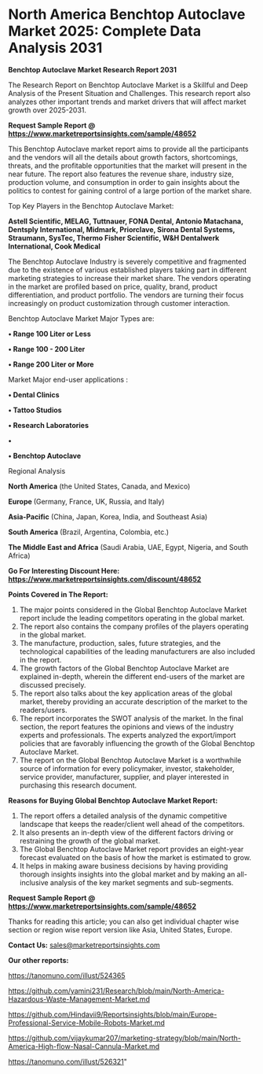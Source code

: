 # North America Benchtop Autoclave Market 2025: Complete Data Analysis 2031

<strong>Benchtop Autoclave Market Research Report 2031</strong>

The Research Report on Benchtop Autoclave Market is a Skillful and Deep Analysis of the Present Situation and Challenges. This research report also analyzes other important trends and market drivers that will affect market growth over 2025-2031.

<strong>Request Sample Report @ <a href=https://www.marketreportsinsights.com/sample/48652>https://www.marketreportsinsights.com/sample/48652</a></strong>

This Benchtop Autoclave market report aims to provide all the participants and the vendors will all the details about growth factors, shortcomings, threats, and the profitable opportunities that the market will present in the near future. The report also features the revenue share, industry size, production volume, and consumption in order to gain insights about the politics to contest for gaining control of a large portion of the market share.

Top Key Players in the Benchtop Autoclave Market:

<strong>Astell Scientific, MELAG, Tuttnauer, FONA Dental, Antonio Matachana, Dentsply International, Midmark, Priorclave, Sirona Dental Systems, Straumann, SysTec, Thermo Fisher Scientific, W&H Dentalwerk International, Cook Medical</strong>

The Benchtop Autoclave Industry is severely competitive and fragmented due to the existence of various established players taking part in different marketing strategies to increase their market share. The vendors operating in the market are profiled based on price, quality, brand, product differentiation, and product portfolio. The vendors are turning their focus increasingly on product customization through customer interaction.

Benchtop Autoclave Market Major Types are:

<strong>•  Range 100 Liter or Less

•  Range 100 - 200 Liter

•  Range 200 Liter or More</strong>

Market Major end-user applications :

<strong>•  Dental Clinics

•  Tattoo Studios

•  Research Laboratories

•  

•  Benchtop Autoclave</strong>

Regional Analysis

</u><strong><b>North America</b></strong> (the United States, Canada, and Mexico)

<strong><b>Europe </b></strong>(Germany, France, UK, Russia, and Italy)

<strong><b>Asia-Pacific</b></strong> (China, Japan, Korea, India, and Southeast Asia)

<strong><b>South America</b></strong> (Brazil, Argentina, Colombia, etc.)

<strong><b>The Middle East and Africa</b></strong> (Saudi Arabia, UAE, Egypt, Nigeria, and South Africa)

<strong>Go For Interesting Discount Here: <a href=https://www.marketreportsinsights.com/discount/48652>https://www.marketreportsinsights.com/discount/48652</a></strong>

<strong>Points Covered in The Report:</strong>
<ol>
  <li>The major points considered in the Global Benchtop Autoclave Market report include the leading competitors operating in the global market.</li>
  <li>The report also contains the company profiles of the players operating in the global market.</li>
  <li>The manufacture, production, sales, future strategies, and the technological capabilities of the leading manufacturers are also included in the report.</li>
  <li>The growth factors of the Global Benchtop Autoclave Market are explained in-depth, wherein the different end-users of the market are discussed precisely.</li>
  <li>The report also talks about the key application areas of the global market, thereby providing an accurate description of the market to the readers/users.</li>
  <li>The report incorporates the SWOT analysis of the market. In the final section, the report features the opinions and views of the industry experts and professionals. The experts analyzed the export/import policies that are favorably influencing the growth of the Global Benchtop Autoclave Market.</li>
  <li>The report on the Global Benchtop Autoclave Market is a worthwhile source of information for every policymaker, investor, stakeholder, service provider, manufacturer, supplier, and player interested in purchasing this research document.</li>
</ol>
<strong>Reasons for Buying Global Benchtop Autoclave Market Report:</strong>

<ol>
  <li>The report offers a detailed analysis of the dynamic competitive landscape that keeps the reader/client well ahead of the competitors.</li>
  <li>It also presents an in-depth view of the different factors driving or restraining the growth of the global market.</li>
  <li>The Global Benchtop Autoclave Market report provides an eight-year forecast evaluated on the basis of how the market is estimated to grow.</li>
  <li>It helps in making aware business decisions by having providing thorough insights insights into the global market and by making an all-inclusive analysis of the key market segments and sub-segments.</li>
</ol>
<strong>Request Sample Report @ <a href=https://www.marketreportsinsights.com/sample/48652>https://www.marketreportsinsights.com/sample/48652</a></strong>


Thanks for reading this article; you can also get individual chapter wise section or region wise report version like Asia, United States, Europe.

<strong>Contact Us:</strong>
sales@marketreportsinsights.com

<strong>Our other reports:</strong>

<a href=https://tanomuno.com/illust/524365>https://tanomuno.com/illust/524365</a>

<a href=https://github.com/yamini231/Research/blob/main/North-America-Hazardous-Waste-Management-Market.md>https://github.com/yamini231/Research/blob/main/North-America-Hazardous-Waste-Management-Market.md</a>

<a href=https://github.com/Hindavii9/Reportsinsights/blob/main/Europe-Professional-Service-Mobile-Robots-Market.md>https://github.com/Hindavii9/Reportsinsights/blob/main/Europe-Professional-Service-Mobile-Robots-Market.md</a>

<a href=https://github.com/vijaykumar207/marketing-strategy/blob/main/North-America-High-flow-Nasal-Cannula-Market.md>https://github.com/vijaykumar207/marketing-strategy/blob/main/North-America-High-flow-Nasal-Cannula-Market.md</a>

<a href=https://tanomuno.com/illust/526321>https://tanomuno.com/illust/526321</a>"
